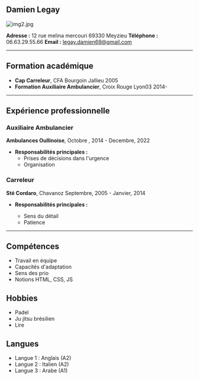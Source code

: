 ## Damien  Legay
![img2.jpg](https://www.dropbox.com/scl/fi/9ptwetgy6iyyrusmoboy3/img2.jpg?rlkey=bkl6ver9n0ge486nmu4xxzq1w&dl=0&raw=1)



**Adresse :** 12 rue melina mercouri 69330 Meyzieu
**Téléphone :** 06.63.29.55.66
**Email :** legay.damien69@gmail.com




---

## Formation académique
- **Cap Carreleur**, CFA Bourgoin Jallieu 2005
- **Formation Auxiliaire Ambulancier**, Croix Rouge Lyon03 2014-


---

## Expérience professionnelle
### Auxiliaire Ambulancier
**Ambulances Oullinoise**, 
Octobre , 2014 - Decembre, 2022
- **Responsabilités principales :**
  - Prises de décisions dans l'urgence
  - Organisation

### Carreleur
**Sté Cordaro**, Chavanoz
Septembre, 2005 - Janvier, 2014

- **Responsabilités principales :**
  
  - Sens du détail
  - Patience

---

## Compétences
- Travail en équipe
- Capacités d'adaptation
- Sens des prio
- Notions HTML, CSS, JS

## Hobbies
- Padel
- Ju jitsu brésilien
- Lire

## Langues
- Langue 1 : Anglais (A2)
- Langue 2 : Italien (A2)
- Langue 3  : Arabe (A1) 
